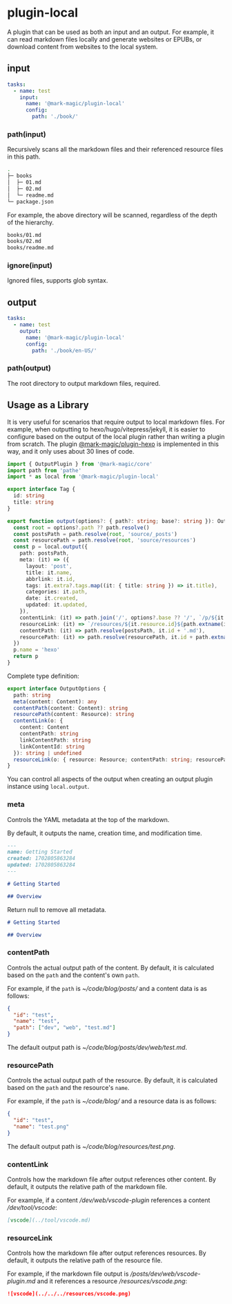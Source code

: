 # plugin-local

A plugin that can be used as both an input and an output. For example, it can read markdown files locally and generate websites or EPUBs, or download content from websites to the local system.

## input

```yaml
tasks:
  - name: test
    input:
      name: '@mark-magic/plugin-local'
      config:
        path: './book/'
```

### path(input)

Recursively scans all the markdown files and their referenced resource files in this path.

```sh
.
├─ books
│  ├─ 01.md
│  ├─ 02.md
│  └─ readme.md
└─ package.json
```

For example, the above directory will be scanned, regardless of the depth of the hierarchy.

```sh
books/01.md
books/02.md
books/readme.md
```

### ignore(input)

Ignored files, supports glob syntax.

## output

```yaml
tasks:
  - name: test
    output:
      name: '@mark-magic/plugin-local'
      config:
        path: './book/en-US/'
```

### path(output)

The root directory to output markdown files, required.

## Usage as a Library

It is very useful for scenarios that require output to local markdown files. For example, when outputting to hexo/hugo/vitepress/jekyll, it is easier to configure based on the output of the local plugin rather than writing a plugin from scratch. The plugin [@mark-magic/plugin-hexo](./plugin-hexo.md) is implemented in this way, and it only uses about 30 lines of code.

```ts
import { OutputPlugin } from '@mark-magic/core'
import path from 'pathe'
import * as local from '@mark-magic/plugin-local'

export interface Tag {
  id: string
  title: string
}

export function output(options?: { path?: string; base?: string }): OutputPlugin {
  const root = options?.path ?? path.resolve()
  const postsPath = path.resolve(root, 'source/_posts')
  const resourcePath = path.resolve(root, 'source/resources')
  const p = local.output({
    path: postsPath,
    meta: (it) => ({
      layout: 'post',
      title: it.name,
      abbrlink: it.id,
      tags: it.extra?.tags.map((it: { title: string }) => it.title),
      categories: it.path,
      date: it.created,
      updated: it.updated,
    }),
    contentLink: (it) => path.join('/', options?.base ?? '/', `/p/${it.linkContentId}`),
    resourceLink: (it) => `/resources/${it.resource.id}${path.extname(it.resource.name)}`,
    contentPath: (it) => path.resolve(postsPath, it.id + '.md'),
    resourcePath: (it) => path.resolve(resourcePath, it.id + path.extname(it.name)),
  })
  p.name = 'hexo'
  return p
}
```

Complete type definition:

```ts
export interface OutputOptions {
  path: string
  meta(content: Content): any
  contentPath(content: Content): string
  resourcePath(content: Resource): string
  contentLink(o: {
    content: Content
    contentPath: string
    linkContentPath: string
    linkContentId: string
  }): string | undefined
  resourceLink(o: { resource: Resource; contentPath: string; resourcePath: string }): string | undefined
}
```

You can control all aspects of the output when creating an output plugin instance using `local.output`.

### meta

Controls the YAML metadata at the top of the markdown.

By default, it outputs the name, creation time, and modification time.

```md
---
name: Getting Started
created: 1702805863284
updated: 1702805863284
---

# Getting Started

## Overview
```

Return null to remove all metadata.

```md
# Getting Started

## Overview
```

### contentPath

Controls the actual output path of the content. By default, it is calculated based on the `path` and the content's own `path`.

For example, if the `path` is _\~/code/blog/posts/_ and a content data is as follows:

```json
{
  "id": "test",
  "name": "test",
  "path": ["dev", "web", "test.md"]
}
```

The default output path is _\~/code/blog/posts/dev/web/test.md_.

### resourcePath

Controls the actual output path of the resource. By default, it is calculated based on the `path` and the resource's `name`.

For example, if the `path` is _\~/code/blog/_ and a resource data is as follows:

```json
{
  "id": "test",
  "name": "test.png"
}
```

The default output path is _\~/code/blog/resources/test.png_.

### contentLink

Controls how the markdown file after output references other content. By default, it outputs the relative path of the markdown file.

For example, if a content _/dev/web/vscode-plugin_ references a content _/dev/tool/vscode_:

```md
[vscode](../tool/vscode.md)
```

### resourceLink

Controls how the markdown file after output references resources. By default, it outputs the relative path of the resource file.

For example, if the markdown file output is _/posts/dev/web/vscode-plugin.md_ and it references a resource _/resources/vscode.png_:

```md
![vscode](../../../resources/vscode.png)
```
